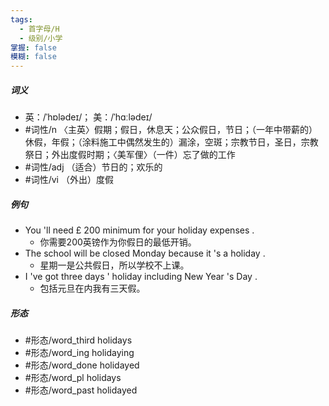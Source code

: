 ```yaml
---
tags:
  - 首字母/H
  - 级别/小学
掌握: false
模糊: false
---
```

##### 词义
- 英：/ˈhɒlədeɪ/； 美：/ˈhɑːlədeɪ/
- #词性/n  〈主英〉假期；假日，休息天；公众假日，节日；（一年中带薪的）休假，年假；（涂料施工中偶然发生的）漏涂，空斑；宗教节日，圣日，宗教祭日；外出度假时期；〈美军俚〉（一件）忘了做的工作
- #词性/adj  （适合）节日的；欢乐的
- #词性/vi  （外出）度假
##### 例句
- You 'll need £ 200 minimum for your holiday expenses .
	- 你需要200英镑作为你假日的最低开销。
- The school will be closed Monday because it 's a holiday .
	- 星期一是公共假日，所以学校不上课。
- I 've got three days ' holiday including New Year 's Day .
	- 包括元旦在内我有三天假。
##### 形态
- #形态/word_third holidays
- #形态/word_ing holidaying
- #形态/word_done holidayed
- #形态/word_pl holidays
- #形态/word_past holidayed
